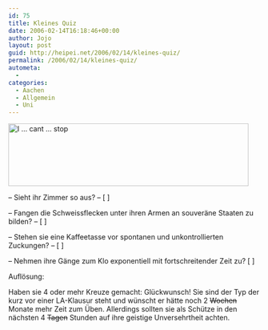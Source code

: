 ```yaml
---
id: 75
title: Kleines Quiz
date: 2006-02-14T16:18:46+00:00
author: Jojo
layout: post
guid: http://heipei.net/2006/02/14/kleines-quiz/
permalink: /2006/02/14/kleines-quiz/
autometa:
  - 
categories:
  - Aachen
  - Allgemein
  - Uni
---
```

[<img data-echo="https://static.flickr.com/42/99693819_0e68f7c318.jpg" width="480" height="125" alt="I ... cant ... stop" />](https://secure.flickr.com/photos/heipei/99693819/ "Photo Sharing")
  
&#8211; Sieht ihr Zimmer so aus? &#8211; [ ]
  
&#8211; Fangen die Schweissflecken unter ihren Armen an souveräne Staaten zu bilden? &#8211; [ ]
  
&#8211; Stehen sie eine Kaffeetasse vor spontanen und unkontrollierten Zuckungen? &#8211; [ ]
  
&#8211; Nehmen ihre Gänge zum Klo exponentiell mit fortschreitender Zeit zu? [ ]

Auflösung:
  
Haben sie 4 oder mehr Kreuze gemacht: Glückwunsch! Sie sind der Typ der kurz vor einer LA-Klausur steht und wünscht er hätte noch 2 <s>Wochen</s> Monate mehr Zeit zum Üben. Allerdings sollten sie als Schütze in den nächsten 4 <s>Tagen</s> Stunden auf ihre geistige Unversehrtheit achten.
